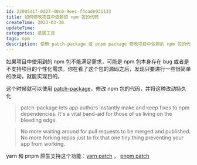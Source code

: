 ```yaml
---
id: 22005d1f-0d27-40c0-9eec-f4cade931133
title: 如何修改项目中依赖的 npm 包的代码
createTime: 2023-03-30
updateTime:
categories: 底层工具
tags: npm
description: 使用 patch-package 或 pnpm package 修改项目中依赖的 npm 包的代码
---
```


如果项目中使用到的 npm 包不能满足需求，可能是 npm 包本身存在 bug 或者是不支持项目的个性化需求。你在看了这个包的源码之后，发现只要进行一些很简单的改动，就能实现目的。

这个时候就可以使用 [patch-package](https://www.npmjs.com/package/patch-package)，修改 npm 包的代码，并将这种改动持久化

> patch-package lets app authors instantly make and keep fixes to npm dependencies. It's a vital band-aid for those of us living on the bleeding edge.

> No more waiting around for pull requests to be merged and published. No more forking repos just to fix that one tiny thing preventing your app from working.

yarn 和 pnpm 原生支持这个功能：[yarn patch](https://yarnpkg.com/cli/patch) ， [pnpm patch](https://yarnpkg.com/cli/patch)
